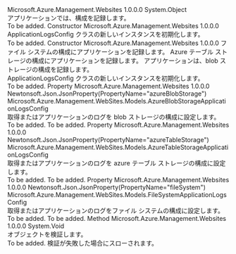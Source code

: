 <Type Name="ApplicationLogsConfig" FullName="Microsoft.Azure.Management.WebSites.Models.ApplicationLogsConfig">
  <TypeSignature Language="C#" Value="public class ApplicationLogsConfig" />
  <TypeSignature Language="ILAsm" Value=".class public auto ansi beforefieldinit ApplicationLogsConfig extends System.Object" />
  <TypeSignature Language="DocId" Value="T:Microsoft.Azure.Management.WebSites.Models.ApplicationLogsConfig" />
  <TypeSignature Language="VB.NET" Value="Public Class ApplicationLogsConfig" />
  <TypeSignature Language="F#" Value="type ApplicationLogsConfig = class" />
  <AssemblyInfo>
    <AssemblyName>Microsoft.Azure.Management.Websites</AssemblyName>
    <AssemblyVersion>1.0.0.0</AssemblyVersion>
  </AssemblyInfo>
  <Base>
    <BaseTypeName>System.Object</BaseTypeName>
  </Base>
  <Interfaces />
  <Docs>
    <summary>
            アプリケーションでは、構成を記録します。
            </summary>
    <remarks>To be added.</remarks>
  </Docs>
  <Members>
    <Member MemberName=".ctor">
      <MemberSignature Language="C#" Value="public ApplicationLogsConfig ();" />
      <MemberSignature Language="ILAsm" Value=".method public hidebysig specialname rtspecialname instance void .ctor() cil managed" />
      <MemberSignature Language="DocId" Value="M:Microsoft.Azure.Management.WebSites.Models.ApplicationLogsConfig.#ctor" />
      <MemberSignature Language="VB.NET" Value="Public Sub New ()" />
      <MemberType>Constructor</MemberType>
      <AssemblyInfo>
        <AssemblyName>Microsoft.Azure.Management.Websites</AssemblyName>
        <AssemblyVersion>1.0.0.0</AssemblyVersion>
      </AssemblyInfo>
      <Parameters />
      <Docs>
        <summary>
            ApplicationLogsConfig クラスの新しいインスタンスを初期化します。
            </summary>
        <remarks>To be added.</remarks>
      </Docs>
    </Member>
    <Member MemberName=".ctor">
      <MemberSignature Language="C#" Value="public ApplicationLogsConfig (Microsoft.Azure.Management.WebSites.Models.FileSystemApplicationLogsConfig fileSystem = null, Microsoft.Azure.Management.WebSites.Models.AzureTableStorageApplicationLogsConfig azureTableStorage = null, Microsoft.Azure.Management.WebSites.Models.AzureBlobStorageApplicationLogsConfig azureBlobStorage = null);" />
      <MemberSignature Language="ILAsm" Value=".method public hidebysig specialname rtspecialname instance void .ctor(class Microsoft.Azure.Management.WebSites.Models.FileSystemApplicationLogsConfig fileSystem, class Microsoft.Azure.Management.WebSites.Models.AzureTableStorageApplicationLogsConfig azureTableStorage, class Microsoft.Azure.Management.WebSites.Models.AzureBlobStorageApplicationLogsConfig azureBlobStorage) cil managed" />
      <MemberSignature Language="DocId" Value="M:Microsoft.Azure.Management.WebSites.Models.ApplicationLogsConfig.#ctor(Microsoft.Azure.Management.WebSites.Models.FileSystemApplicationLogsConfig,Microsoft.Azure.Management.WebSites.Models.AzureTableStorageApplicationLogsConfig,Microsoft.Azure.Management.WebSites.Models.AzureBlobStorageApplicationLogsConfig)" />
      <MemberSignature Language="VB.NET" Value="Public Sub New (Optional fileSystem As FileSystemApplicationLogsConfig = null, Optional azureTableStorage As AzureTableStorageApplicationLogsConfig = null, Optional azureBlobStorage As AzureBlobStorageApplicationLogsConfig = null)" />
      <MemberSignature Language="F#" Value="new Microsoft.Azure.Management.WebSites.Models.ApplicationLogsConfig : Microsoft.Azure.Management.WebSites.Models.FileSystemApplicationLogsConfig * Microsoft.Azure.Management.WebSites.Models.AzureTableStorageApplicationLogsConfig * Microsoft.Azure.Management.WebSites.Models.AzureBlobStorageApplicationLogsConfig -&gt; Microsoft.Azure.Management.WebSites.Models.ApplicationLogsConfig" Usage="new Microsoft.Azure.Management.WebSites.Models.ApplicationLogsConfig (fileSystem, azureTableStorage, azureBlobStorage)" />
      <MemberType>Constructor</MemberType>
      <AssemblyInfo>
        <AssemblyName>Microsoft.Azure.Management.Websites</AssemblyName>
        <AssemblyVersion>1.0.0.0</AssemblyVersion>
      </AssemblyInfo>
      <Parameters>
        <Parameter Name="fileSystem" Type="Microsoft.Azure.Management.WebSites.Models.FileSystemApplicationLogsConfig" />
        <Parameter Name="azureTableStorage" Type="Microsoft.Azure.Management.WebSites.Models.AzureTableStorageApplicationLogsConfig" />
        <Parameter Name="azureBlobStorage" Type="Microsoft.Azure.Management.WebSites.Models.AzureBlobStorageApplicationLogsConfig" />
      </Parameters>
      <Docs>
        <param name="fileSystem">ファイル システムの構成にアプリケーションを記録します。</param>
        <param name="azureTableStorage">Azure テーブル ストレージの構成にアプリケーションを記録します。</param>
        <param name="azureBlobStorage">アプリケーションは、blob ストレージの構成を記録します。</param>
        <summary>
            ApplicationLogsConfig クラスの新しいインスタンスを初期化します。
            </summary>
        <remarks>To be added.</remarks>
      </Docs>
    </Member>
    <Member MemberName="AzureBlobStorage">
      <MemberSignature Language="C#" Value="public Microsoft.Azure.Management.WebSites.Models.AzureBlobStorageApplicationLogsConfig AzureBlobStorage { get; set; }" />
      <MemberSignature Language="ILAsm" Value=".property instance class Microsoft.Azure.Management.WebSites.Models.AzureBlobStorageApplicationLogsConfig AzureBlobStorage" />
      <MemberSignature Language="DocId" Value="P:Microsoft.Azure.Management.WebSites.Models.ApplicationLogsConfig.AzureBlobStorage" />
      <MemberSignature Language="VB.NET" Value="Public Property AzureBlobStorage As AzureBlobStorageApplicationLogsConfig" />
      <MemberSignature Language="F#" Value="member this.AzureBlobStorage : Microsoft.Azure.Management.WebSites.Models.AzureBlobStorageApplicationLogsConfig with get, set" Usage="Microsoft.Azure.Management.WebSites.Models.ApplicationLogsConfig.AzureBlobStorage" />
      <MemberType>Property</MemberType>
      <AssemblyInfo>
        <AssemblyName>Microsoft.Azure.Management.Websites</AssemblyName>
        <AssemblyVersion>1.0.0.0</AssemblyVersion>
      </AssemblyInfo>
      <Attributes>
        <Attribute>
          <AttributeName>Newtonsoft.Json.JsonProperty(PropertyName="azureBlobStorage")</AttributeName>
        </Attribute>
      </Attributes>
      <ReturnValue>
        <ReturnType>Microsoft.Azure.Management.WebSites.Models.AzureBlobStorageApplicationLogsConfig</ReturnType>
      </ReturnValue>
      <Docs>
        <summary>
            取得またはアプリケーションのログを blob ストレージの構成に設定します。
            </summary>
        <value>To be added.</value>
        <remarks>To be added.</remarks>
      </Docs>
    </Member>
    <Member MemberName="AzureTableStorage">
      <MemberSignature Language="C#" Value="public Microsoft.Azure.Management.WebSites.Models.AzureTableStorageApplicationLogsConfig AzureTableStorage { get; set; }" />
      <MemberSignature Language="ILAsm" Value=".property instance class Microsoft.Azure.Management.WebSites.Models.AzureTableStorageApplicationLogsConfig AzureTableStorage" />
      <MemberSignature Language="DocId" Value="P:Microsoft.Azure.Management.WebSites.Models.ApplicationLogsConfig.AzureTableStorage" />
      <MemberSignature Language="VB.NET" Value="Public Property AzureTableStorage As AzureTableStorageApplicationLogsConfig" />
      <MemberSignature Language="F#" Value="member this.AzureTableStorage : Microsoft.Azure.Management.WebSites.Models.AzureTableStorageApplicationLogsConfig with get, set" Usage="Microsoft.Azure.Management.WebSites.Models.ApplicationLogsConfig.AzureTableStorage" />
      <MemberType>Property</MemberType>
      <AssemblyInfo>
        <AssemblyName>Microsoft.Azure.Management.Websites</AssemblyName>
        <AssemblyVersion>1.0.0.0</AssemblyVersion>
      </AssemblyInfo>
      <Attributes>
        <Attribute>
          <AttributeName>Newtonsoft.Json.JsonProperty(PropertyName="azureTableStorage")</AttributeName>
        </Attribute>
      </Attributes>
      <ReturnValue>
        <ReturnType>Microsoft.Azure.Management.WebSites.Models.AzureTableStorageApplicationLogsConfig</ReturnType>
      </ReturnValue>
      <Docs>
        <summary>
            取得またはアプリケーションのログを azure テーブル ストレージの構成に設定します。
            </summary>
        <value>To be added.</value>
        <remarks>To be added.</remarks>
      </Docs>
    </Member>
    <Member MemberName="FileSystem">
      <MemberSignature Language="C#" Value="public Microsoft.Azure.Management.WebSites.Models.FileSystemApplicationLogsConfig FileSystem { get; set; }" />
      <MemberSignature Language="ILAsm" Value=".property instance class Microsoft.Azure.Management.WebSites.Models.FileSystemApplicationLogsConfig FileSystem" />
      <MemberSignature Language="DocId" Value="P:Microsoft.Azure.Management.WebSites.Models.ApplicationLogsConfig.FileSystem" />
      <MemberSignature Language="VB.NET" Value="Public Property FileSystem As FileSystemApplicationLogsConfig" />
      <MemberSignature Language="F#" Value="member this.FileSystem : Microsoft.Azure.Management.WebSites.Models.FileSystemApplicationLogsConfig with get, set" Usage="Microsoft.Azure.Management.WebSites.Models.ApplicationLogsConfig.FileSystem" />
      <MemberType>Property</MemberType>
      <AssemblyInfo>
        <AssemblyName>Microsoft.Azure.Management.Websites</AssemblyName>
        <AssemblyVersion>1.0.0.0</AssemblyVersion>
      </AssemblyInfo>
      <Attributes>
        <Attribute>
          <AttributeName>Newtonsoft.Json.JsonProperty(PropertyName="fileSystem")</AttributeName>
        </Attribute>
      </Attributes>
      <ReturnValue>
        <ReturnType>Microsoft.Azure.Management.WebSites.Models.FileSystemApplicationLogsConfig</ReturnType>
      </ReturnValue>
      <Docs>
        <summary>
            取得またはアプリケーションのログをファイル システムの構成に設定します。
            </summary>
        <value>To be added.</value>
        <remarks>To be added.</remarks>
      </Docs>
    </Member>
    <Member MemberName="Validate">
      <MemberSignature Language="C#" Value="public virtual void Validate ();" />
      <MemberSignature Language="ILAsm" Value=".method public hidebysig newslot virtual instance void Validate() cil managed" />
      <MemberSignature Language="DocId" Value="M:Microsoft.Azure.Management.WebSites.Models.ApplicationLogsConfig.Validate" />
      <MemberSignature Language="VB.NET" Value="Public Overridable Sub Validate ()" />
      <MemberSignature Language="F#" Value="abstract member Validate : unit -&gt; unit&#xA;override this.Validate : unit -&gt; unit" Usage="applicationLogsConfig.Validate " />
      <MemberType>Method</MemberType>
      <AssemblyInfo>
        <AssemblyName>Microsoft.Azure.Management.Websites</AssemblyName>
        <AssemblyVersion>1.0.0.0</AssemblyVersion>
      </AssemblyInfo>
      <ReturnValue>
        <ReturnType>System.Void</ReturnType>
      </ReturnValue>
      <Parameters />
      <Docs>
        <summary>
            オブジェクトを検証します。
            </summary>
        <remarks>To be added.</remarks>
        <exception cref="T:Microsoft.Rest.ValidationException">
            検証が失敗した場合にスローされます。
            </exception>
      </Docs>
    </Member>
  </Members>
</Type>